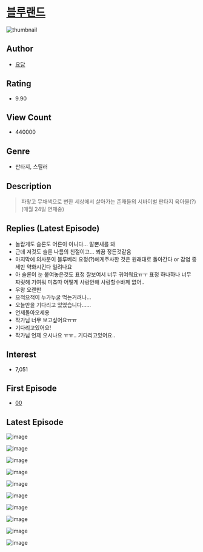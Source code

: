 # [블루랜드](https://comic.naver.com/bestChallenge/list?titleId=670256)
![thumbnail](https://image-comic.pstatic.net/user_contents_data/challenge_comic/2023/03/02/282734/upload_3775534038805472356_480x623.jpeg)

## Author
- [요담](https://comic.naver.com/artistTitle?id=282734)

## Rating
- 9.90

## View Count
- 440000

## Genre
- 판타지, 스릴러

## Description
> 파랗고 무채색으로 변한 세상에서 살아가는 존재들의 서바이벌 판타지 육아물(?) (매월 24일 연재중)

## Replies (Latest Episode)
- 놀랍게도 슬론도 어른이 아니다… 말뽄새를 봐
- 근데 저것도 슬론 나름의 친절이고... 쬐끔 정든것같음
- 마지막에 의사분이 블루베리 요정(?)에게주사한 것은 원래대로 돌아간다 or 감염 증세만 약화시킨다 일려나요
- 아 슬론이 눈 붙여놓은것도 표정 잘보여서 너무 귀여워요ㅠㅜ 표정 하나하나 너무 짜릿해 기여워 미쵸따 어떻게 사랑안해 사랑할수바께 없어..
- 우왕 오랜만
- 으적으적이 누가누굴 먹는거려나...
- 오늘만을 기다리고 있었습니다......
- 언제돌아오세용
- 작가님 너무 보고싶어요ㅠㅠ
- 기다리고있어요!
- 작가님 언제 오시나요 ㅠㅠ.. 기다리고있어요..

## Interest
- 7,051

## First Episode
- [00](https://comic.naver.com/bestChallenge/detail?titleId=670256&no=1)

## Latest Episode
![image](https://image-comic.pstatic.net/user_contents_data/challenge_comic/2022/03/23/282734/upload_4135818908042094129.jpeg)

![image](https://image-comic.pstatic.net/user_contents_data/challenge_comic/2022/03/23/282734/upload_7291999818303617334.jpeg)

![image](https://image-comic.pstatic.net/user_contents_data/challenge_comic/2022/03/23/282734/upload_7076671452530369335.jpeg)

![image](https://image-comic.pstatic.net/user_contents_data/challenge_comic/2022/03/23/282734/upload_7306356352083977273.jpeg)

![image](https://image-comic.pstatic.net/user_contents_data/challenge_comic/2022/03/23/282734/upload_3979319722145690673.jpeg)

![image](https://image-comic.pstatic.net/user_contents_data/challenge_comic/2022/03/23/282734/upload_7292283493061780021.jpeg)

![image](https://image-comic.pstatic.net/user_contents_data/challenge_comic/2022/03/23/282734/upload_3834873603266064946.jpeg)

![image](https://image-comic.pstatic.net/user_contents_data/challenge_comic/2022/03/23/282734/upload_7149800194117362276.jpeg)

![image](https://image-comic.pstatic.net/user_contents_data/challenge_comic/2022/03/23/282734/upload_7364002440940827749.jpeg)

![image](https://image-comic.pstatic.net/user_contents_data/challenge_comic/2022/03/23/282734/upload_3559025927103264356.jpeg)
